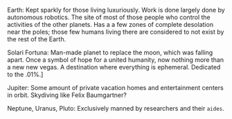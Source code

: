 Earth: Kept sparkly for those living luxuriously. Work is done largely done by autonomous robotics. The site of most of those people who control the activities of the other planets. Has a a few zones of complete desolation near the poles; those few humans living there are considered to not exist by the rest of the Earth.

Solari Fortuna: Man-made planet to replace the moon, which was falling apart. Once a symbol of hope for a united humanity, now nothing more than a new new vegas. A destination where everything is ephemeral. Dedicated to the .01%.]

Jupiter: Some amount of private vacation homes and entertainment centers in orbit. Skydiving like Felix Baumgartner?

Neptune, Uranus, Pluto: Exclusively manned by researchers and their `aides`.
